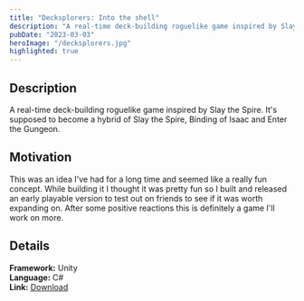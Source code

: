 ```yaml
---
title: "Decksplorers: Into the shell"
description: "A real-time deck-building roguelike game inspired by Slay the Spire."
pubDate: "2023-03-03"
heroImage: "/decksplorers.jpg"
highlighted: true
---
```


## Description

A real-time deck-building roguelike game inspired by Slay the Spire. It's supposed to become a hybrid of Slay the Spire, Binding of Isaac and Enter the Gungeon.

## Motivation

This was an idea I've had for a long time and seemed like a really fun concept. While building it I thought it was pretty fun so I built and released an early playable version to test out on friends to see if it was worth expanding on. After some positive reactions this is definitely a game I'll work on more.

## Details

**Framework:** Unity  
**Language:** C#        
**Link:** [Download](https://gamejolt.com/dashboard/games/758749)
